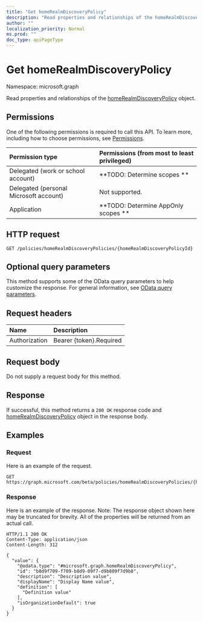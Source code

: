 ```yaml
---
title: "Get homeRealmDiscoveryPolicy"
description: "Read properties and relationships of the homeRealmDiscoveryPolicy object."
author: ""
localization_priority: Normal
ms.prod: ""
doc_type: apiPageType
---
```


# Get homeRealmDiscoveryPolicy

Namespace: microsoft.graph

Read properties and relationships of the [homeRealmDiscoveryPolicy](../resources/homerealmdiscoverypolicy.md) object.

## Permissions
One of the following permissions is required to call this API. To learn more, including how to choose permissions, see [Permissions](/concepts/permissions-reference.md).

|Permission type|Permissions (from most to least privileged)|
|:---|:---|
|Delegated (work or school account)|**TODO: Determine scopes **|
|Delegated (personal Microsoft account)|Not supported.|
|Application|**TODO: Determine AppOnly scopes **|

## HTTP request
<!-- {
  "blockType": "ignored"
}
-->
``` http
GET /policies/homeRealmDiscoveryPolicies/{homeRealmDiscoveryPolicyId}
```

## Optional query parameters
This method supports some of the OData query parameters to help customize the response. For general information, see [OData query parameters](/graph/query-parameters).

## Request headers
|Name|Description|
|:---|:---|
|Authorization|Bearer {token}.Required|

## Request body
Do not supply a request body for this method.

## Response
If successful, this method returns a `200 OK` response code and [homeRealmDiscoveryPolicy](../resources/homerealmdiscoverypolicy.md) object in the response body.

## Examples

### Request
Here is an example of the request.
<!-- {
  "blockType": "request",
  "name": "get_homerealmdiscoverypolicy"
}
-->
``` http
GET https://graph.microsoft.com/beta/policies/homeRealmDiscoveryPolicies/{homeRealmDiscoveryPolicyId}
```

### Response
Here is an example of the response. Note: The response object shown here may be truncated for brevity. All of the properties will be returned from an actual call.
<!-- {
  "blockType": "response",
  "truncated": true,
  "@odata.type": "microsoft.graph.homeRealmDiscoveryPolicy"
}
-->
``` http
HTTP/1.1 200 OK
Content-Type: application/json
Content-Length: 312

{
  "value": {
    "@odata.type": "#microsoft.graph.homeRealmDiscoveryPolicy",
    "id": "b8d9f709-f709-b8d9-09f7-d9b809f7d9b8",
    "description": "Description value",
    "displayName": "Display Name value",
    "definition": [
      "Definition value"
    ],
    "isOrganizationDefault": true
  }
}
```

